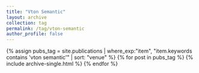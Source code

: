 ```yaml
---
title: "Vton Semantic"
layout: archive
collection: tag
permalink: /tag/vton-semantic
author_profile: false
---
```


{% assign pubs_tag = site.publications | where_exp:"item", "item.keywords contains 'vton semantic'" | sort: "venue" %}
{% for post in pubs_tag %}
  {% include archive-single.html %}
{% endfor %}